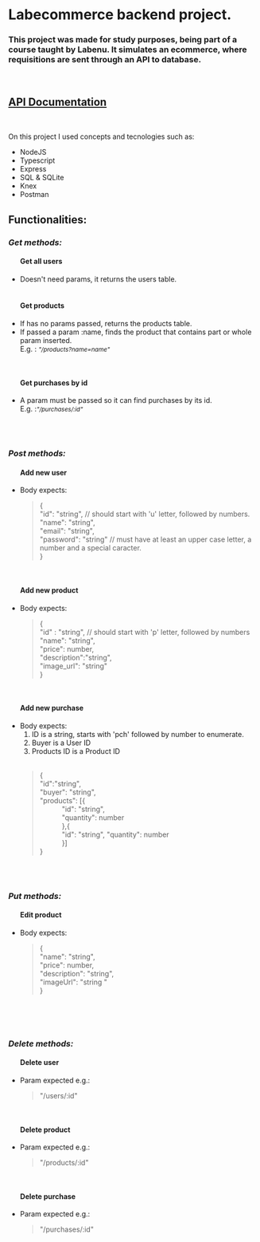 <h1>
Labecommerce backend project.
</h1>

<h3>
This project was made for study purposes, being part of a course taught by Labenu.
It simulates an ecommerce, where requisitions are sent through an API to database.
</h3>
</br>
<h2> <a href="https://documenter.getpostman.com/view/27681104/2s946k5AST"> API Documentation</a></h2>
</br>

<p>On this project I used concepts and tecnologies such as:</p>

<ul> 
<li>NodeJS</li>
<li>Typescript</li>
<li>Express</li>
<li>SQL & SQLite</li>
<li>Knex</li>
<li>Postman</li>
</ul>


<section>

<h2>Functionalities: </h2>

<h3><em>Get methods:</em></h3>
<ul><strong><h4>Get all users</h4></strong>
<li>Doesn't need params, it returns the users table.</li>
</br>

</ul>
<ul><strong><h4>Get products</h4></strong>
<li>If has no params passed, returns the products table.</li>
<li>If passed a param :name, finds the product that contains part or whole param inserted.</li>
<span>E.g. : </span><em style="font-size: 12px">"/products?name=name"</em>
</ul>

</br>
<ul><strong><h4>Get purchases by id</h4></strong>
<li>A param must be passed so it can find purchases by its id.</li>
<span>E.g. :</span><em style="font-size: 12px">"/purchases/:id"</em>
</ul>

</section>

</br>
</br>

<section>

<h3><em>Post methods:</em></h3>

<ul><strong><h4>Add new user</h4></strong>
<li>Body expects:
</br>
<blockquote>
{</br>
"id": "string", // should start with 'u' letter, followed by numbers. </br>
"name": "string", </br>
"email": "string",</br>
"password": "string" // must have at least an upper case letter, a number and a special caracter.</br>
}
</blockquote>
</li>
</ul>

</br>

<ul><strong><h4>Add new product</h4></strong>
<li>Body expects:
<blockquote>
{</br>
    "id" : "string", // should start with 'p' letter, followed by numbers</br>
    "name": "string", </br>
    "price": number,</br>
    "description":"string",</br>
    "image_url": "string"</br>
}
</blockquote>
</li>
</ul>

</br>

<ul><strong><h4>Add new purchase</h4></strong>

<li>Body expects:
<ol>
<li>ID is a string, starts with 'pch' followed by number to enumerate.</li>
<li>Buyer is a User ID</li>
<li>Products ID is a Product ID</li>
</ol>
</br>

<blockquote>
{</br>
    "id":"string", </br>
    "buyer": "string", </br>
    "products": [{</br>
                <div style="margin-left: 10%">
                "id": "string", </br>
                "quantity": number</br>
                },{</br>
                "id": "string",  
                "quantity": number</br>
                }]</br>
                </div>
}

</blockquote>
</li>
</ul>
</section>

<section>
</br></br>
<h3><em>Put methods:</em></h3>

<ul><strong><h4>Edit product</h4></strong>
<li>Body expects:
</br>
<blockquote>
{</br>
"name": "string", </br>
"price": number,</br>
"description": "string",</br>
"imageUrl": "string
"</br>
}
</blockquote>
</li>
</ul>
</br>
<section>
</br></br>


<h3><em>Delete methods:</em></h3>

<ul><strong><h4>Delete user</h4></strong>
<li>Param expected e.g.:
</br>
<blockquote>
"/users/:id"
</blockquote>
</li>
</ul>
</br>
<ul><strong><h4>Delete product</h4></strong>
<li>Param expected e.g.:
</br>
<blockquote>
"/products/:id"
</blockquote>
</li>
</ul>
</br>
<ul><strong><h4>Delete purchase</h4></strong>
<li>Param expected e.g.:
</br>
<blockquote>
"/purchases/:id"
</blockquote>
</li>
</ul>
